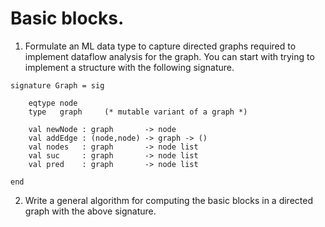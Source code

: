 # Basic blocks.

1. Formulate an ML data type to capture directed graphs required to
   implement dataflow analysis for the graph. You can start with trying to
   implement a structure with the following signature.

```
signature Graph = sig

    eqtype node
	type   graph     (* mutable variant of a graph *)

	val newNode : graph       -> node
	val addEdge : (node,node) -> graph -> ()
	val nodes   : graph       -> node list
	val suc     : graph       -> node list
	val pred    : graph       -> node list

end

```

2. Write a general algorithm for computing the basic blocks in a
   directed graph with the above signature.


[smlnj-lib]: <https://www.classes.cs.uchicago.edu/archive/2015/spring/22620-1/smlnj-lib.html>
